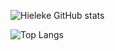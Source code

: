 ![Hieleke GitHub stats](https://github-readme-stats.vercel.app/api?username=hieleke&show_icons=true&theme=dark&count_private=true)

![Top Langs](https://github-readme-stats.vercel.app/api/top-langs/?username=Hieleke&theme=dark&layout=compact)
